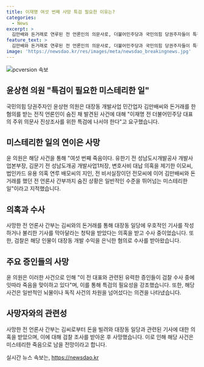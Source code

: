 ```yaml
---
title: 이재명 여섯 번째 사망 특검 필요한 이유는?
categories:
  - News
excerpt: >
  김만배와 돈거래로 연루된 전 언론인의 의문사로, 더불어민주당과 국민의힘 당권주자들이 특검 수사를 촉구하는 가운데, 윤상현 의원과 원희룡 전 국토교통부 장관이 관련된 사망이 여섯 번째라며 미스테리한 일이라고 주장했다. 윤 의원은 총 6명의 사망과 관련된 의혹에 대해 특검을 요구하며 죽음의 정치를 멈춰야 한다고 밝혀, 일반적인 수준을 뛰어넘는 미스테리한 상황이라고 비판했다. 검찰은 해당 사건을 공소권 없음으로 종결할 것으로 예상된다.
feature_text: >
  김만배와 돈거래로 연루된 전 언론인의 의문사로, 더불어민주당과 국민의힘 당권주자들이 특검 수사를 촉구하는 가운데, 윤상현 의원과 원희룡 전 국토교통부 장관이 관련된 사망이 여섯 번째라며 미스테리한 일이라고 주장했다. 윤 의원은 총 6명의 사망과 관련된 의혹에 대해 특검을 요구하며 죽음의 정치를 멈춰야 한다고 밝혀, 일반적인 수준을 뛰어넘는 미스테리한 상황이라고 비판했다. 검찰은 해당 사건을 공소권 없음으로 종결할 것으로 예상된다.
image: 'https://newsdao.kr/res/images/meta/newsdao_breakingnews.jpg'
---
```


<p><img src="https://newsdao.kr/res/images/meta/newsdao_breakingnews.jpg" alt="pcversion 속보" /></p>

<h2 data-ke-size="size26">윤상현 의원 "특검이 필요한 미스테리한 일"</h2>

<p data-ke-size="size16">국민의힘 당권주자인 윤상현 의원은 대장동 개발사업 민간업자 김만배씨와 돈거래를 한 혐의를 받는 전직 언론인이 숨진 채 발견된 사건에 대해 "이재명 전 더불어민주당 대표의 주위 의문사 진상조사를 위한 특검에 나서야 한다"고 요구했습니다.</p>

<h2 data-ke-size="size26">미스테리한 일의 연이은 사망</h2>

<p data-ke-size="size16">윤 의원은 해당 사건을 통해 "여섯 번째 죽음이다. 유한기 전 성남도시개발공사 개발사업본부장, 김문기 전 성남도개공 개발사업1처장, 변호사비 대납 의혹을 제기한 이모씨, 법인카드 유용 의혹 연루 배모씨의 지인, 전 비서실장이던 전모씨에 이어 김만배씨와 돈거래를 했던 전 언론사 간부까지 숨진 상황은 일반적인 수준을 뛰어넘는 미스테리한 일"이라고 지적했습니다.</p>

<h2 data-ke-size="size26">의혹과 수사</h2>

<p data-ke-size="size16">사망한 전 언론사 간부는 김씨와의 돈거래를 통해 대장동 일당에 우호적인 기사를 작성하거나 불리한 기사를 막아달라는 청탁을 받았다는 의혹을 받고 수사 중이었습니다. 또한, 검찰은 해당 인물이 대장동 개발 수익을 은닉한 혐의로 수사를 받아왔습니다.</p>

<h2 data-ke-size="size26">주요 증인들의 사망</h2>

<p data-ke-size="size16">윤 의원은 이러한 사건으로 인해 "이 전 대표와 관련된 유력한 증인들이 검찰 수사 중에 잇따라 죽음을 맞이하고 있다"며, 이를 통해 특검의 필요성을 강조했습니다. 또한, 해당 사건은 일반적인 뇌물이나 독직 사건의 차원을 넘어섰다는 의견을 나타냈습니다.</p>

<h2 data-ke-size="size26">사망자와의 관련성</h2>

<p data-ke-size="size16">사망한 전 언론사 간부는 김씨로부터 돈을 빌려와 대장동 일당과 관련된 기사에 대한 의혹을 받았으며, 이에 대해 검찰 조사를 받아온 후 사망했습니다. 이로 인해 해당 사건은 미스테리한 죽음으로 남을 전망이라고 합니다.</p>
실시간 뉴스 속보는, <a href="https://newsdao.kr" rel="dofollow">https://newsdao.kr</a>


